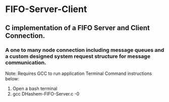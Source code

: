 # FIFO-Server-Client
## C implementation of a FIFO Server and Client Connection. 
### A one to many node connection including message queues and a custom designed system request structure for message communication. 

Note: Requires GCC to run application
Terminal Command instructions below:

1. Open a bash terminal
2. gcc DHashem-FIFO-Server.c -0 
